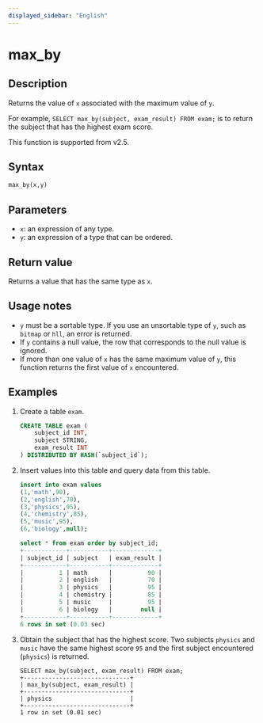 ```yaml
---
displayed_sidebar: "English"
---
```


# max_by

## Description

Returns the value of `x` associated with the maximum value of `y`.

For example, `SELECT max_by(subject, exam_result) FROM exam;` is to return the subject that has the highest exam score.

This function is supported from v2.5.

## Syntax

```Haskell
max_by(x,y)
```

## Parameters

- `x`: an expression of any type.
- `y`: an expression of a type that can be ordered.

## Return value

Returns a value that has the same type as `x`.

## Usage notes

- `y` must be a sortable type. If you use an unsortable type of `y`, such as `bitmap` or `hll`, an error is returned.
- If `y` contains a null value, the row that corresponds to the null value is ignored.
- If more than one value of `x` has the same maximum value of `y`, this function returns the first value of `x` encountered.

## Examples

1. Create a table `exam`.

    ```SQL
    CREATE TABLE exam (
        subject_id INT,
        subject STRING,
        exam_result INT
    ) DISTRIBUTED BY HASH(`subject_id`);
    ```

2. Insert values into this table and query data from this table.

    ```SQL
    insert into exam values
    (1,'math',90),
    (2,'english',70),
    (3,'physics',95),
    (4,'chemistry',85),
    (5,'music',95),
    (6,'biology',null);

    select * from exam order by subject_id;
    +------------+-----------+-------------+
    | subject_id | subject   | exam_result |
    +------------+-----------+-------------+
    |          1 | math      |          90 |
    |          2 | english   |          70 |
    |          3 | physics   |          95 |
    |          4 | chemistry |          85 |
    |          5 | music     |          95 |
    |          6 | biology   |        null |
    +------------+-----------+-------------+
    6 rows in set (0.03 sec)
    ```

3. Obtain the subject that has the highest score.
   Two subjects `physics` and `music` have the same highest score `95` and the first subject encountered (`physics`) is returned.

    ```Plain
    SELECT max_by(subject, exam_result) FROM exam;
    +------------------------------+
    | max_by(subject, exam_result) |
    +------------------------------+
    | physics                      |
    +------------------------------+
    1 row in set (0.01 sec)
    ```
